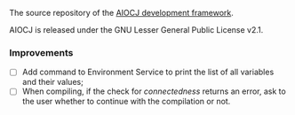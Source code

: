 The source repository of the [AIOCJ development framework](http://www.cs.unibo.it/projects/jolie/aiocj.html).

AIOCJ is released under the GNU Lesser General Public License v2.1.

### Improvements

- [ ] Add command to Environment Service to print the list of all variables and their values;
- [ ] When compiling, if the check for *connectedness* returns an error, ask to the user whether to continue with the compilation or not.
